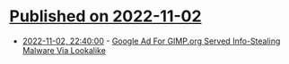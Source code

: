 # [Published on 2022-11-02](index.md)

* [2022-11-02, 22:40:00](https://tech.slashdot.org/story/22/11/02/1944255/google-ad-for-gimporg-served-info-stealing-malware-via-lookalike?utm_source=rss1.0mainlinkanon&utm_medium=feed) - [Google Ad For GIMP.org Served Info-Stealing Malware Via Lookalike](https://tech.slashdot.org/story/22/11/02/1944255/google-ad-for-gimporg-served-info-stealing-malware-via-lookalike?utm_source=rss1.0mainlinkanon&utm_medium=feed)
